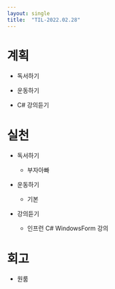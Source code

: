```yaml
---
layout: single
title:  "TIL-2022.02.28"
---
```

# 계획
- 독서하기

- 운동하기

- C# 강의듣기

# 실천
- 독서하기
  - 부자아빠

- 운동하기
  - 기본

- 강의듣기
  - 인프런 C# WindowsForm 강의
  
# 회고
- 원룸 
